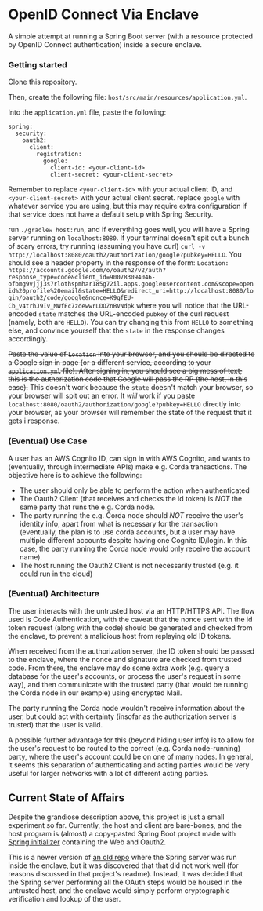 # OpenID Connect Via Enclave
A simple attempt at running a Spring Boot server 
(with a resource protected by OpenID Connect authentication) inside a secure enclave.

### Getting started
Clone this repository.

Then, create the following file: `host/src/main/resources/application.yml`.

Into the `application.yml` file, paste the following:

```
spring:
  security:
    oauth2:
      client:
        registration:
          google:
            client-id: <your-client-id>
            client-secret: <your-client-secret>
```

Remember to replace `<your-client-id>` with your actual client ID, and `<your-client-secret>`
with your actual client secret. replace `google` with whatever service you are using,
but this may require extra configuration if that service does not have a default
setup with Spring Security.

run `./gradlew host:run`, and if everything goes well, you will have a Spring server
running on `localhost:8080`. If your terminal doesn't spit out a bunch of scary errors,
try running (assuming you have curl) 
`curl -v http://localhost:8080/oauth2/authorization/google?pubkey=HELLO`.
You should see a header property in the response of the form:
`Location: https://accounts.google.com/o/oauth2/v2/auth?response_type=code&client_id=900783094046-ofbmg9vjjj3s7rlothspmhar185g72il.apps.googleusercontent.com&scope=openid%20profile%20email&state=HELLO&redirect_uri=http://localhost:8080/login/oauth2/code/google&nonce=K9gfEU-Cb_v4trhJ9Iv_MWfEc7zdewwrLDOZnBVNdpk`
where you will notice that the URL-encoded `state` matches the URL-encoded `pubkey` of the
curl request (namely, both are `HELLO`). 
You can try changing this from `HELLO` to something else, and convince yourself
that the `state` in the response changes accordingly.

~~Paste the value of `Location` into your browser, and you should be directed to a Google
sign in page (or a different service, according to your `application.yml` file).
After signing in, you should see a big mess of text; this is the authorization code that
Google will pass the RP (the host, in this case).~~ This doesn't work because the `state`
doesn't match your browser, so your browser will spit out an error. 
It *will* work if you paste `localhost:8080/oauth2/authorization/google?pubkey=HELLO`
directly into your browser, as your browser will remember the state of the request
that it gets i response.

### (Eventual) Use Case
A user has an AWS Cognito ID, can sign in with AWS Cognito, and wants to
(eventually, through intermediate APIs) make e.g. Corda transactions.
The objective here is to achieve the following:
* The user should only be able to perform the action when authenticated
* The Oauth2 Client (that receives and checks the id token) is *NOT*
  the same party that runs the e.g. Corda node.
* The party running the e.g. Corda node should *NOT* receive the user's identity info,
apart from what is necessary for the transaction 
  (eventually, the plan is to use corda accounts, 
  but a user may have multiple different accounts despite having one Cognito ID/login.
  In this case, the party running the Corda node would only receive the account name).
* The host running the Oauth2 Client is not necessarily trusted 
  (e.g. it could run in the cloud)

### (Eventual) Architecture
The user interacts with the untrusted host via an HTTP/HTTPS API.
The flow used is Code Authentication, with the caveat that the nonce 
sent with the id token request (along with the code) should be generated and checked
from the enclave, to prevent a malicious host from replaying old ID tokens.

When received from the authorization server, the ID token should be passed to the enclave,
where the nonce and signature are checked from trusted code.
From there, the enclave may do some extra work 
(e.g. query a database for the user's accounts, or process the user's request in some way),
and then communicate with the trusted party 
(that would be running the Corda node in our example)
using encrypted Mail.

The party running the Corda node wouldn't receive information about the user,
but could act with certainty (insofar as the authorization server is trusted)
that the user is valid.

A possible further advantage for this (beyond hiding user info) is to allow
for the user's request to be routed to the correct (e.g. Corda node-running) party,
where the user's account could be on one of many nodes. In general, it seems this separation
of authenticating and acting parties would be very useful for larger networks
with a lot of different acting parties.

## Current State of Affairs
Despite the grandiose description above, this project is just a small experiment so far.
Currently, the host and client are bare-bones, and the host program is (almost)
a copy-pasted Spring Boot project made with [Spring initializer](https://start.spring.io/#!type=gradle-project&language=java&platformVersion=2.5.1.RELEASE&packaging=jar&jvmVersion=11&groupId=com.example&artifactId=graal-oidc&name=graal-oidc&description=OpenID%20Connect%20flow%20on%20GraalVM&packageName=com.example.graal-oidc&dependencies=native,web,oauth2-client)
containing the Web and Oauth2.

This is a newer version of [an old repo](https://github.com/DanielShteinbok/spring-in-conclave)
where the Spring server was run inside the enclave, but it was discovered that
that did not work well (for reasons discussed in that project's readme).
Instead, it was decided that the Spring server performing all the OAuth steps would
be housed in the untrusted host, and the enclave would simply perform
cryptographic verification and lookup of the user.